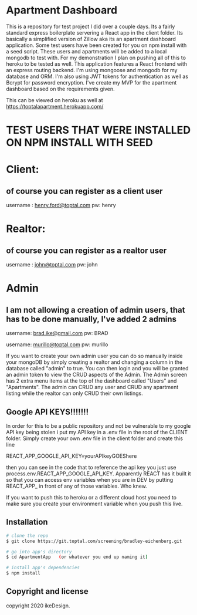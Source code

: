 # Apartment Dashboard 

This is a repository for test project I did over a couple days. Its a fairly standard express boilerplate servering a React app in the client folder. Its basically a simplified version of Zillow aka its an apartment dashboard application. Some test users have been created for you on npm install with a seed script. These users and apartments will be added to a local mongodb to test with. For my demonstration I plan on pushing all of this to heroku to be tested as well. This application features a React frontend with an express routing backend. I'm using mongoose and mongodb for my database and ORM. I'm also using JWT tokens for authentication as well as Bcrypt for password encryption. I've create my MVP for the apartment dashboard based on the requirements given. 

This can be viewed on heroku as well at https://toptalapartment.herokuapp.com/

# TEST USERS THAT WERE INSTALLED ON NPM INSTALL WITH SEED 
# Client:
## of course you can register as a client user 
username : henry.ford@toptal.com
pw: henry

# Realtor:
## of course you can register as a realtor user 
username : john@toptal.com
pw: john

# Admin
## I am not allowing a creation of admin users, that has to be done manually, I've added 2 admins
username: brad.ike@gmail.com
pw: BRAD

username: murillo@toptal.com
pw: murillo

If you want to create your own admin user you can do so manually inside your mongoDB by simply creating a realtor and changing a column in the database called "admin" to true. You can then login and you will be granted an admin token to view the CRUD aspects of the Admin. The Admin screen has 2 extra menu items at the top of the dashboard called "Users" and "Apartments". The admin can CRUD any user and CRUD any apartment listing while the realtor can only CRUD their own listings. 

## Google API KEYS!!!!!!!

In order for this to be a public repository and not be vulnerable to my google API key being stolen i put my API key in a .env file in the root of the CLIENT folder. Simply create your own .env file in the client folder and create this line 

REACT_APP_GOOGLE_API_KEY=yourAPIkeyGOEShere

then you can see in the code that to reference the api key you just use 
process.env.REACT_APP_GOOGLE_API_KEY. Apparently REACT has it built it so that you can access env variables when you are in DEV by putting REACT_APP_ in front of any of those variables. Who knew. 

If you want to push this to heroku or a different cloud host you need to make sure you create your environment variable when you push this live. 



## Installation

``` bash
# clone the repo
$ git clone https://git.toptal.com/screening/bradley-eichenberg.git

# go into app's directory
$ cd ApartmentApp   (or whatever you end up naming it)

# install app's dependencies
$ npm install
```

## Copyright and license

copyright 2020 ikeDesign.